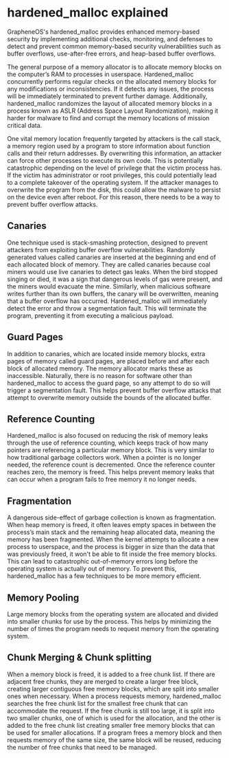 # hardened_malloc explained

GrapheneOS's hardened_malloc provides enhanced memory-based security by implementing additional checks, monitoring, and defenses to detect and prevent common memory-based security vulnerabilities such as buffer overflows, use-after-free errors, and heap-based buffer overflows. 

The general purpose of a memory allocator is to allocate memory blocks on the computer’s RAM to processes in userspace. Hardened_malloc concurrently performs regular checks on the allocated memory blocks for any modifications or inconsistencies. If it detects any issues, the process will be immediately terminated to prevent further damage. Additionally, hardened_malloc randomizes the layout of allocated memory blocks in a process known as ASLR (Address Space Layout Randomization), making it harder for malware to find and corrupt the memory locations of mission critical data.

One vital memory location frequently targeted by attackers is the call stack, a memory region used by a program to store information about function calls and their return addresses. By overwriting this information, an attacker can force other processes to execute its own code. This is potentially catastrophic depending on the level of privilege that the victim process has. If the victim has administrator or root privileges, this could potentially lead to a complete takeover of the operating system. If the attacker manages to overwrite the program from the disk, this could allow the malware to persist on the device even after reboot. For this reason, there needs to be a way to prevent buffer overflow attacks.

## Canaries
One technique used is stack-smashing protection, designed to prevent attackers from exploiting buffer overflow vulnerabilities. Randomly generated values called canaries are inserted at the beginning and end of each allocated block of memory. They are called canaries because coal miners would use live canaries to detect gas leaks. When the bird stopped singing or died, it was a sign that dangerous levels of gas were present, and the miners would evacuate the mine. Similarly, when malicious software writes further than its own buffers, the canary will be overwritten, meaning that a buffer overflow has occurred. Hardened_malloc will immediately detect the error and throw a segmentation fault. This will terminate the program, preventing it from executing a malicious payload.

## Guard Pages
In addition to canaries, which are located inside memory blocks, extra pages of memory called guard pages, are placed before and after each block of allocated memory. The memory allocator marks these as inaccessible. Naturally, there is no reason for software other than hardened_malloc to access the guard page, so any attempt to do so will trigger a segmentation fault. This helps prevent buffer overflow attacks that attempt to overwrite memory outside the bounds of the allocated buffer.

## Reference Counting
Hardened_malloc is also focused on reducing the risk of memory leaks through the use of reference counting, which keeps track of how many pointers are referencing a particular memory block. This is very similar to how traditional garbage collectors work. When a pointer is no longer needed, the reference count is decremented. Once the reference counter reaches zero, the memory is freed. This helps prevent memory leaks that can occur when a program fails to free memory it no longer needs.

## Fragmentation
A dangerous side-effect of garbage collection is known as fragmentation. When heap memory is freed, it often leaves empty spaces in between the process’s main stack and the remaining heap allocated data, meaning the memory has been fragmented. When the kernel attempts to allocate a new process to userspace, and the process is bigger in size than the data that was previously freed, it won't be able to fit inside the free memory blocks. This can lead to catastrophic out-of-memory errors long before the operating system is actually out of memory. To prevent this, hardened_malloc has a few techniques to be more memory efficient.

## Memory Pooling
Large memory blocks from the operating system are allocated and divided into smaller chunks for use by the process. This helps by minimizing the number of times the program needs to request memory from the operating system. 

## Chunk Merging & Chunk splitting
When a memory block is freed, it is added to a free chunk list. If there are adjacent free chunks, they are merged to create a larger free block, creating larger contiguous free memory blocks, which are split into smaller ones when necessary. When a process requests memory, hardened_malloc searches the free chunk list for the smallest free chunk that can accommodate the request. If the free chunk is still too large, it is split into two smaller chunks, one of which is used for the allocation, and the other is added to the free chunk list creating smaller free memory blocks that can be used for smaller allocations. If a program frees a memory block and then requests memory of the same size, the same block will be reused, reducing the number of free chunks that need to be managed.
